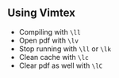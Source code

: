 ## Using Vimtex

- Compiling with `\ll`
- Open pdf with `\lv`
- Stop running with `\ll` or `\lk`
- Clean cache with `\lc`
- Clear pdf as well with `\lC`
